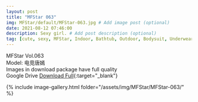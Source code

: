 ```yaml
---
layout: post
title: "MFStar 063"
img: MFStar/default/MFStar-063.jpg # Add image post (optional)
date: 2021-08-12 07:46:00
description: Sexy girl. # Add post description (optional)
tag: [cute, sexy, MFStar, Indoor, Bathtub, Outdoor, Bodysuit, Underwear, Cosplay, Big Tits, Tattoo, CHINAGIRLS]
---
```

MFStar Vol.063  
Model: 电竞唐嫣        
Images in download package have full quality                    
Google Drive [Download Full](http://gestyy.com/eoXzxD){:target="_blank"}

{% include image-gallery.html folder="/assets/img/MFStar/MFStar-063/" %}
